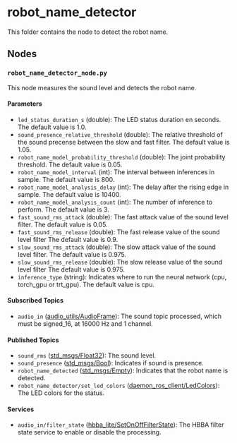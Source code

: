 # robot_name_detector
This folder contains the node to detect the robot name.

## Nodes
### `robot_name_detector_node.py`
This node measures the sound level and detects the robot name.

#### Parameters
 - `led_status_duration_s` (double): The LED status duration en seconds. The default value is 1.0.
 - `sound_presence_relative_threshold` (double): The relative threshold of the sound precense between the slow and fast filter. The default value is 1.05.
 - `robot_name_model_probability_threshold` (double): The joint probability threshold. The default value is 0.05.
 - `robot_name_model_interval` (int): The interval between inferences in sample. The default value is 800.
 - `robot_name_model_analysis_delay` (int): The delay after the rising edge in sample. The default value is 10400.
 - `robot_name_model_analysis_count` (int): The number of inference to perform. The default value is 3.
 - `fast_sound_rms_attack` (double): The fast attack value of the sound level filter. The default value is 0.05.
 - `fast_sound_rms_release` (double): The fast release value of the sound level filter The default value is 0.9.
 - `slow_sound_rms_attack` (double): The slow attack value of the sound level filter. The default value is 0.975.
 - `slow_sound_rms_release` (double): The slow release value of the sound level filter The default value is 0.975.
 - `inference_type` (string): Indicates where to run the neural network (cpu, torch_gpu or trt_gpu). The default value is cpu.

#### Subscribed Topics
 - `audio_in` ([audio_utils/AudioFrame](https://github.com/introlab/audio_utils/blob/main/msg/AudioFrame.msg)): The sound topic processed, which must be signed_16, at 16000 Hz and 1 channel.

#### Published Topics
 - `sound_rms` ([std_msgs/Float32](https://docs.ros2.org/foxy/api/std_msgs/msg/Float32.html)): The sound level.
 - `sound_presence` ([std_msgs/Bool](https://docs.ros2.org/foxy/api/std_msgs/msg/Bool.html)): Indicates if sound is presence.
 - `robot_name_detected` ([std_msgs/Empty](https://docs.ros2.org/foxy/api/std_msgs/msg/Empty.html)): Indicates that the robot name is detected.
 - `robot_name_detector/set_led_colors` ([daemon_ros_client/LedColors](../../daemon_ros_client/msg/LedColors.msg)): The LED colors for the status.

#### Services
 - `audio_in/filter_state` ([hbba_lite/SetOnOffFilterState](../../hbba_lite/srv/SetOnOffFilterState.srv)): The HBBA filter state service to enable or disable the processing.
